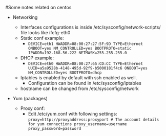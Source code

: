#Some notes related on centos

* Networking
    * Interfaces configurations is inside /etc/sysconfig/network-scripts/ file looks like ifcfg-eth0
    * Static conf example:
        *  `DEVICE=eth1
            HWADDR=08:00:27:27:5F:9D
            TYPE=Ethernet
            ONBOOT=yes
            NM_CONTROLLED=yes
            BOOTPROTO=static
            IPADDR=192.168.56.222
            NETMASK=255.255.255.0`
    * DHCP example: 
        *  `DEVICE=eth0
            HWADDR=08:00:27:65:CD:CC
            TYPE=Ethernet
            UUID=a5a9528b-4148-495d-92f9-b5000181f4c6
            ONBOOT=yes
            NM_CONTROLLED=yes
            BOOTPROTO=dhcp`
    * Iptables is enabled by default with ssh enabled as well.
        * Configuration can be found in /etc/sysconfig/iptables
    * hostname can be changed from /etc/sysconfig/network

* Yum (packages)
    * Proxy conf:
        * Edit /etc/yum.conf with following settings: 
             `proxy=http://proxyaddress:proxyport
              # The account details for yum connections
              proxy_username=username
              proxy_password=password`

